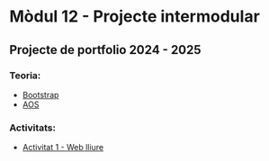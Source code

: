 # Mòdul 12 - Projecte intermodular
## Projecte de portfolio 2024 - 2025

### Teoria:

- [Bootstrap](bootstrap.md)
- [AOS](aos.md)

### Activitats:

- [Activitat 1 - Web lliure](activitat1.md)
